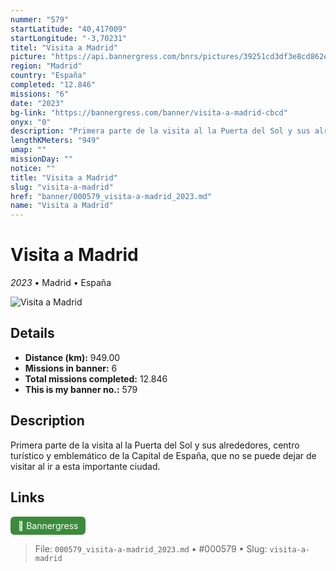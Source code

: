 ```yaml
---
nummer: "579"
startLatitude: "40,417009"
startLongitude: "-3,70231"
titel: "Visita a Madrid"
picture: "https://api.bannergress.com/bnrs/pictures/39251cd3df3e8cd862e8823254136dae"
region: "Madrid"
country: "España"
completed: "12.846"
missions: "6"
date: "2023"
bg-link: "https://bannergress.com/banner/visita-a-madrid-cbcd"
onyx: "0"
description: "Primera parte de la visita al la Puerta del Sol y sus alrededores, centro turístico y emblemático de la Capital de España, que no se puede dejar de visitar al ir a esta importante ciudad."
lengthKMeters: "949"
umap: ""
missionDay: ""
notice: ""
title: "Visita a Madrid"
slug: "visita-a-madrid"
href: "banner/000579_visita-a-madrid_2023.md"
name: "Visita a Madrid"
---
```

# Visita a Madrid

*2023* • Madrid • España

![Visita a Madrid](https://api.bannergress.com/bnrs/pictures/39251cd3df3e8cd862e8823254136dae)



## Details
- **Distance (km):** 949.00
- **Missions in banner:** 6
- **Total missions completed:** 12.846
- **This is my banner no.:** 579



## Description
Primera parte de la visita al la Puerta del Sol y sus alrededores, centro turístico y emblemático de la Capital de España, que no se puede dejar de visitar al ir a esta importante ciudad.



## Links
<a href="https://bannergress.com/banner/visita-a-madrid-cbcd" target="_blank" style="display:inline-block;margin-right:8px;padding:6px 12px;background:#3c8b3c;color:#fff;text-decoration:none;border-radius:6px;">🔗 Bannergress</a>



> File: `000579_visita-a-madrid_2023.md` • #000579 • Slug: `visita-a-madrid`
